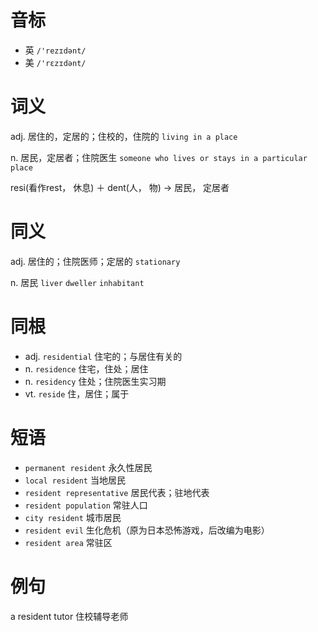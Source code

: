 # 音标

- 英 `/'rezɪdənt/`
- 美 `/'rɛzɪdənt/`

# 词义

adj. 居住的，定居的；住校的，住院的
`living in a place`

n. 居民，定居者；住院医生
`someone who lives or stays in a particular place`



resi(看作rest， 休息) ＋ dent(人， 物) → 居民， 定居者

# 同义

adj. 居住的；住院医师；定居的
`stationary`

n. 居民
`liver` `dweller` `inhabitant`

# 同根

- adj. `residential` 住宅的；与居住有关的
- n. `residence` 住宅，住处；居住
- n. `residency` 住处；住院医生实习期
- vt. `reside` 住，居住；属于

# 短语

- `permanent resident` 永久性居民
- `local resident` 当地居民
- `resident representative` 居民代表；驻地代表
- `resident population` 常驻人口
- `city resident` 城市居民
- `resident evil` 生化危机（原为日本恐怖游戏，后改编为电影）
- `resident area` 常驻区

# 例句

a resident tutor
住校辅导老师


